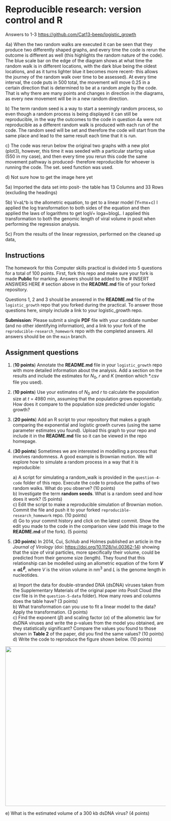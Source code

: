 # Reproducible research: version control and R

Answers to 1-3 https://github.com/Cat13-beep/logistic_growth

4a) When the two random walks are executed it can be seen that they produce two differently shaped graphs, and every time the code is rerun the outcome is different as well (this highlights the random nature of the code). The blue scale bar on the edge of the diagram shows at what time the random walk is in different locations, with the dark blue being the oldest locations, and as it turns lighter blue it becomes more recent- this allows the journey of the random walk over time to be assessed). At every time interval, the code puts in 500 total, the movement will move 0.25 in a certain direction that is determined to be at a random angle by the code. That is why there are many points and changes in direction in the diagrams, as every new movement will be in a new random direction.

b) The term random seed is a way to start a seemingly random process, so even though a random process is being displayed it can still be reproducible, in the way the outcomes to the code in question 4a were not reproducible as a different random walk is produced with each run of the code. The random seed will be set and therefore the code will start from the same place and lead to the same result each time that it is run.

c) The code was rerun below the original two graphs with a new plot (plot3), however, this time it was seeded with a particular starting value (550 in my case), and then every time you rerun this code the same movement pathway is produced- therefore reproducible for whoever is running the code. The set. seed function was used.

d) Not sure how to get the image here yet

5a) Imported the data set into posit- the table has 13 Columns and 33 Rows (excluding the headings)

5b) V=aL^b is the allometric equation, to get to a linear model (Y=mx+c) I applied the log transformation to both sides of the equation and then applied the laws of logarithms to get logV= loga+blogL. I applied this transformation to both the genomic length of viral volume in posit when performing the regression analysis.

5c) From the results of the linear regression, performed on the cleaned up data, 




## Instructions

The homework for this Computer skills practical is divided into 5 questions for a total of 100 points. First, fork this repo and make sure your fork is made **Public** for marking. Answers should be added to the # INSERT ANSWERS HERE # section above in the **README.md** file of your forked repository.

Questions 1, 2 and 3 should be answered in the **README.md** file of the `logistic_growth` repo that you forked during the practical. To answer those questions here, simply include a link to your logistic_growth repo.

**Submission**: Please submit a single **PDF** file with your candidate number (and no other identifying information), and a link to your fork of the `reproducible-research_homework` repo with the completed answers. All answers should be on the `main` branch.

## Assignment questions 

1) (**10 points**) Annotate the **README.md** file in your `logistic_growth` repo with more detailed information about the analysis. Add a section on the results and include the estimates for $N_0$, $r$ and $K$ (mention which *.csv file you used).
   
2) (**10 points**) Use your estimates of $N_0$ and $r$ to calculate the population size at $t$ = 4980 min, assuming that the population grows exponentially. How does it compare to the population size predicted under logistic growth? 

3) (**20 points**) Add an R script to your repository that makes a graph comparing the exponential and logistic growth curves (using the same parameter estimates you found). Upload this graph to your repo and include it in the **README.md** file so it can be viewed in the repo homepage.
   
4) (**30 points**) Sometimes we are interested in modelling a process that involves randomness. A good example is Brownian motion. We will explore how to simulate a random process in a way that it is reproducible:

   a) A script for simulating a random_walk is provided in the `question-4-code` folder of this repo. Execute the code to produce the paths of two random walks. What do you observe? (10 points) \
   b) Investigate the term **random seeds**. What is a random seed and how does it work? (5 points) \
   c) Edit the script to make a reproducible simulation of Brownian motion. Commit the file and push it to your forked `reproducible-research_homework` repo. (10 points) \
   d) Go to your commit history and click on the latest commit. Show the edit you made to the code in the comparison view (add this image to the **README.md** of the fork). (5 points) 

5) (**30 points**) In 2014, Cui, Schlub and Holmes published an article in the *Journal of Virology* (doi: https://doi.org/10.1128/jvi.00362-14) showing that the size of viral particles, more specifically their volume, could be predicted from their genome size (length). They found that this relationship can be modelled using an allometric equation of the form **$`V = \alpha L^{\beta}`$**, where $`V`$ is the virion volume in nm<sup>3</sup> and $`L`$ is the genome length in nucleotides.

   a) Import the data for double-stranded DNA (dsDNA) viruses taken from the Supplementary Materials of the original paper into Posit Cloud (the csv file is in the `question-5-data` folder). How many rows and columns does the table have? (3 points)\
   b) What transformation can you use to fit a linear model to the data? Apply the transformation. (3 points) \
   c) Find the exponent ($\beta$) and scaling factor ($\alpha$) of the allometric law for dsDNA viruses and write the p-values from the model you obtained, are they statistically significant? Compare the values you found to those shown in **Table 2** of the paper, did you find the same values? (10 points) \
   d) Write the code to reproduce the figure shown below. (10 points) 

  <p align="center">
     <img src="https://github.com/josegabrielnb/reproducible-research_homework/blob/main/question-5-data/allometric_scaling.png" width="600" height="500">
  </p>

  e) What is the estimated volume of a 300 kb dsDNA virus? (4 points) 
